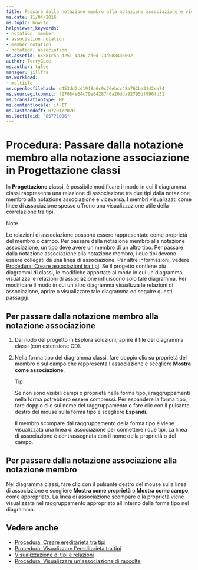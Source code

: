 ```yaml
---
title: Passare dalla notazione membro alla notazione associazione e viceversa (Progettazione classi)
ms.date: 11/04/2016
ms.topic: how-to
helpviewer_keywords:
- notation, member
- association notation
- member notation
- notation, association
ms.assetid: 65881c5a-d251-4a36-ad0d-73d088436092
author: TerryGLee
ms.author: tglee
manager: jillfra
ms.workload:
- multiple
ms.openlocfilehash: d453dd2cd19f8a6c9c76ebcc48a762ba3142ea74
ms.sourcegitcommit: f27084e64c79e6428746a20dda92795df996fb31
ms.translationtype: MT
ms.contentlocale: it-IT
ms.lasthandoff: 07/01/2020
ms.locfileid: "85771006"
---
```

# <a name="how-to-change-between-member-notation-and-association-notation-in-class-designer"></a>Procedura: Passare dalla notazione membro alla notazione associazione in Progettazione classi

In **Progettazione classi**, è possibile modificare il modo in cui il diagramma classi rappresenta una relazione di associazione tra due tipi dalla notazione membro alla notazione associazione e viceversa. I membri visualizzati come linee di associazione spesso offrono una visualizzazione utile della correlazione tra tipi.

> [!NOTE]
> Le relazioni di associazione possono essere rappresentate come proprietà del membro o campo. Per passare dalla notazione membro alla notazione associazione, un tipo deve avere un membro di un altro tipo. Per passare dalla notazione associazione alla notazione membro, i due tipi devono essere collegati da una linea di associazione. Per altre informazioni, vedere [Procedura: Creare associazioni tra tipi](how-to-create-associations-between-types.md). Se il progetto contiene più diagrammi di classi, le modifiche apportate al modo in cui un diagramma visualizza le relazioni di associazione influiscono solo tale diagramma. Per modificare il modo in cui un altro diagramma visualizza le relazioni di associazione, aprire o visualizzare tale diagramma ed seguire questi passaggi.

## <a name="to-change-member-notation-to-association-notation"></a>Per passare dalla notazione membro alla notazione associazione

1. Dal nodo del progetto in Esplora soluzioni, aprire il file del diagramma classi (con estensione CD).

2. Nella forma tipo del diagramma classi, fare doppio clic su proprietà del membro o sul campo che rappresenta l'associazione e scegliere **Mostra come associazione**.

    > [!TIP]
    > Se non sono visibili campi o proprietà nella forma tipo, i raggruppamenti nella forma potrebbero essere compressi. Per espandere la forma tipo, fare doppio clic sul nome del raggruppamento o fare clic con il pulsante destro del mouse sulla forma tipo e scegliere **Espandi**.

    Il membro scompare dal raggruppamento della forma tipo e viene visualizzata una linea di associazione per connettere i due tipi. La linea di associazione è contrassegnata con il nome della proprietà o del campo.

## <a name="to-change-association-notation-to-member-notation"></a>Per passare dalla notazione associazione alla notazione membro

Nel diagramma classi, fare clic con il pulsante destro del mouse sulla linea di associazione e scegliere **Mostra come proprietà** o **Mostra come campo**, come appropriato. La linea di associazione scompare e la proprietà viene visualizzata nel raggruppamento appropriato all'interno della forma tipo nel diagramma.

## <a name="see-also"></a>Vedere anche

- [Procedura: Creare ereditarietà tra tipi](how-to-create-inheritance-between-types.md)
- [Procedura: Visualizzare l'ereditarietà tra tipi](how-to-view-inheritance-between-types.md)
- [Visualizzazione di tipi e relazioni](designing-and-viewing-classes-and-types.md)
- [Procedura: Visualizzare un'associazione di raccolte](how-to-visualize-a-collection-association.md)
